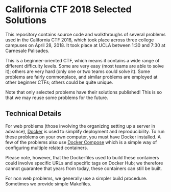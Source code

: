 # California CTF 2018 Selected Solutions

This repository contains source code and walkthroughs of several problems used
in the California CTF 2018, which took place across three college campuses on
April 28, 2018. It took place at UCLA between 1:30 and 7:30 at Carnesale
Palisades.

This is a beginner-oriented CTF, which means it contains a wide range of
different difficulty levels. Some are very easy (most teams are able to solve
it); others are very hard (only one or two teams could solve it). Some
problems are fairly commonplace, and similar problems are employed at other
beginner CTFs; others could be quite unique.

Note that only selected problems have their solutions published! This is so
that we may reuse some problems for the future.

## Technical Details

For web problems (those involving the organizing setting up a server in
advance), [Docker](https://www.docker.com) is used to simplify deployment and
reproducibility. To run these problems on your own computer, you must have
Docker installed. A few of the problems also use [Docker
Compose](https://docs.docker.com/compose/overview/) which is a simple way of
configuring multiple related containers.

Please note, however, that the Dockerfiles used to build these containers
could involve specific URLs and specific tags on Docker Hub; we therefore
cannot guarantee that years from today, these containers can still be built.

For non web problems, we generally use a simpler build procedure. Sometimes we
provide simple Makefiles.

